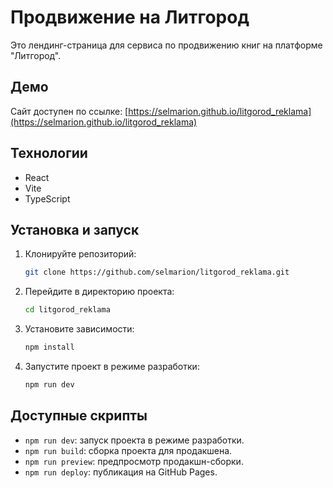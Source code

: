 # Продвижение на Литгород

Это лендинг-страница для сервиса по продвижению книг на платформе "Литгород".

## Демо

Сайт доступен по ссылке: [https://selmarion.github.io/litgorod_reklama](https://selmarion.github.io/litgorod_reklama)

## Технологии

*   React
*   Vite
*   TypeScript

## Установка и запуск

1.  Клонируйте репозиторий:
    ```bash
    git clone https://github.com/selmarion/litgorod_reklama.git
    ```
2.  Перейдите в директорию проекта:
    ```bash
    cd litgorod_reklama
    ```
3.  Установите зависимости:
    ```bash
    npm install
    ```
4.  Запустите проект в режиме разработки:
    ```bash
    npm run dev
    ```

## Доступные скрипты

*   `npm run dev`: запуск проекта в режиме разработки.
*   `npm run build`: сборка проекта для продакшена.
*   `npm run preview`: предпросмотр продакшн-сборки.
*   `npm run deploy`: публикация на GitHub Pages.